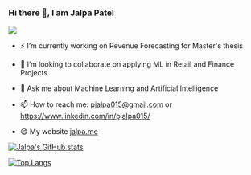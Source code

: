 ### Hi there 👋, I am Jalpa Patel

![](https://komarev.com/ghpvc/?username=jalpa015&color=blue)

<!--
**jalpa015/jalpa015** is a ✨ _special_ ✨ repository because its `README.md` (this file) appears on your GitHub profile.

Here are some ideas to get you started:
- ⚡ Fun fact: ...
- 🤔 I’m looking for help with ...
- 🌱 I’m currently learning ...
-->

- ⚡ I’m currently working on Revenue Forecasting for Master's thesis

- 🌱 I’m looking to collaborate on applying ML in Retail and Finance Projects

- 💬 Ask me about Machine Learning and Artificial Intelligence

- 📫 How to reach me: pjalpa015@gmail.com or https://www.linkedin.com/in/pjalpa015/

- 😄 My website [jalpa.me](https://jalpa.me/)



 [![Jalpa's GitHub stats](https://github-readme-stats.vercel.app/api?username=jalpa015&show_icons=true&theme=dracula)](https://github.com/jalpa015/github-readme-stats)

 [![Top Langs](https://github-readme-stats-amber-two.vercel.app/api/top-langs/?username=jalpa015&hide=php&theme=dracula&langs_count=10&layout=compact&exclude_repo=DL_analysis_Malware_Prediction,MovieSuccess,NLP_Identify_informative_Tweets,RL_Resource_Allocation,Exploring_NLP)](https://github.com/jalpa015/github-readme-stats)
 
<!-- [![Top Langs](https://github-readme-stats.vercel.app/api/top-langs/?username=jalpa015&hide=php&theme=dracula)](https://github.com/jalpa015/github-readme-stats)  -->

<!--  [![Readme Card](https://github-readme-stats.vercel.app/api?username=jalpa015&repo=github-readme-stats)](https://github.com/jalpa015/github-readme-stats) -->
